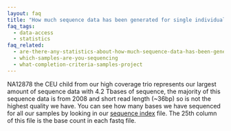 ```yaml
---
layout: faq
title: "How much sequence data has been generated for single individuals?"
faq_tags:
  - data-access
  - statistics
faq_related:
  - are-there-any-statistics-about-how-much-sequence-data-has-been-generated-project
  - which-samples-are-you-sequencing
  - what-completion-criteria-samples-project
---
```

                    
NA12878 the CEU child from our high coverage trio represents our largest amount of sequence data with 4.2 Tbases of sequence, the majority of this sequence data is from 2008 and short read length (~36bp) so is not the highest quality we have. You can see how many bases we have sequenced for all our samples by looking in our [sequence index](ftp://ftp.1000genomes.ebi.ac.uk/vol1/ftp/README.sequence_data) file. The 25th column of this file is the base count in each fastq file.
